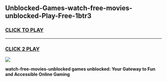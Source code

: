
## Unblocked-Games-watch-free-movies-unblocked-Play-Free-1btr3
<h3>
<a href="https://premium76.site?title=watch-free-movies-unblocked&ref=10A">CLICK TO PLAY</a></h3>
<hr>

<h3>
<a href="https://premium76.site?title=watch-free-movies-unblocked&ref=10A">CLICK 2 PLAY</a>
  
</h3>

<a href="https://premium76.site?title=watch-free-movies-unblocked&ref=10A"><img src="https://clearcache.store/games.png"></a>


**watch-free-movies-unblocked games unblocked: Your Gateway to Fun and Accessible Online Gaming**
